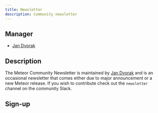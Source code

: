 ```yaml
---
title: Newsletter
description: Community newsletter
---
```


## Manager
* [Jan Dvorak](https://github.com/sponsors/StorytellerCZ)

## Description
The Meteor Community Newsletter is maintained by [Jan Dvorak](https://github.com/sponsors/StorytellerCZ) and is an occasional newsletter that comes either due to major announcement or a new Meteor release.
If you wish to contribute check out the `newsletter` channel on the community Slack.

## Sign-up
<!-- Begin Constant Contact Active Forms -->
<script> var _ctct_m = "63e1ff839a591c2755665126fcf01bc0"; </script>
<script id="signupScript" src="//static.ctctcdn.com/js/signup-form-widget/current/signup-form-widget.min.js" async defer></script>
<!-- End Constant Contact Active Forms -->
<!-- Begin Constant Contact Inline Form Code -->
<div class="ctct-inline-form" data-form-id="6a5e41b7-0308-475a-9ee9-1efbddbe22fe"></div>
<!-- End Constant Contact Inline Form Code -->
